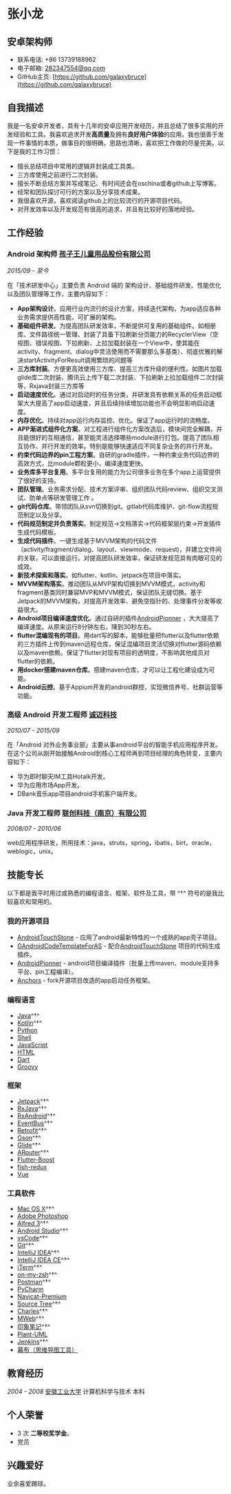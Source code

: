 # 张小龙

## 安卓架构师

- 联系电话: +86 13739188962
- 电子邮箱: [282347554@qq.com](282347554@qq.com)
- GitHub主页: [https://github.com/galaxybruce](https://github.com/galaxybruce)


## 自我描述
我是一名安卓开发者，具有十几年的安卓应用开发经历，并且总结了很多实用的开发经验和工具。我喜欢追求开发**高质量**及拥有**良好用户体验**的应用。我也很善于发现一件事情的本质，做事目的很明确，思路也清晰，喜欢把工作做的尽量完美。以下是我的工作习惯：

* 擅长总结项目中常用的逻辑并封装成工具类。
* 三方库使用之前进行二次封装。
* 擅长不断总结方案并写成笔记、有时间还会在oschina或者github上写博客。
* 经常和团队探讨可行的方案以及分享技术成果。
* 我很喜欢开源，喜欢阅读github上的比较流行的开源项目代码。
* 对开发效率以及开发规范有很高的追求，并且有比较好的落地经验。


## 工作经验

### **Android 架构师** [孩子王儿童用品股份有限公司](https://www.haiziwang.com/)

*2015/09 - 至今*

在「技术研发中心」主要负责 Android 端的 架构设计、基础组件研发、性能优化以及团队管理等工作，主要内容如下：

* **App架构设计**。应用行业内流行的设计方案，持续迭代架构，为app适应各种业务需求提供高性能、可扩展的架构。
* **基础组件研发**。为提高团队研发效率，不断提供可复用的基础组件。如相册库、文件路径统一管理、封装了具备下拉刷新分页能力的RecyclerView（空视图、错误视图、下拉刷新、上拉加载封装在一个View中，使其能在activity、fragment、dialog中灵活使用而不需要那么多基类）、彻底优雅的解决startActivityForResult调用繁琐的问题等
* **三方库封装**。方便更高效使用三方库、提高三方库升级的便利性。如图片加载glide库二次封装、腾讯云上传下载二次封装、下拉刷新上拉加载组件二次封装等，Rxjava封装三方库等
* **启动速度优化**。通过对启动时的任务分类，并研发具有依赖关系的任务启动框架大大提高了app启动速度，并且后续持续增加功能也不会明显影响启动速度。
* **内存优化**。持续对app运行内存监控、优化。保证了app运行时的流畅度。
* **APP渐进式组件化方案**。对工程进行组件化方案改造后，模块间完全解耦，并且能很好的互相通信，甚至能灵活选择哪些module进行打包。提高了团队相互协作、并行开发的效率。特别是能够快速适应不同复杂业务的并行开发。
* **约束代码边界的pin工程方案**。自研的gradle插件，一种约束业务代码边界的高效方式，比module颗粒更小，编译速度更快。
* **业务库多平台复用**。多平台复用的能力为公司很多业务在多个app上运营提供了很好的支持。
* **团队管理**。业务需求分配、技术方案评审、组织团队代码review、组织交叉测试、防单点等研发管理工作 。
* **git代码仓库**。带领团队从svn切换到git。gitlab代码库维护、git-flow流程规范制定以及分享。
* **代码规范制定并负责落实**。制定规范->文档落实->代码框架层约束->开发插件生成代码模板。
* **生成代码插件**。一键生成基于MVVM架构的代码文件（activity/fragment/dialog、layout、viewmode、request)，并建立文件间的关联，可以直接运行。对提高团队研发效率，保证研发规范具有肉眼可见的成效。
* **新技术探索和落实**。如flutter、kotlin、jetpack在项目中落实。
* **MVVM架构落实**。推动团队从MVP架构切换到MVVM模式，activity和fragment基类同时兼容MVP和MVVM模式，保证团队无缝切换。基于Jetpack的MVVM架构，对提高开发效率、避免空指针的、处理事件分发等收益很大。
* **Android项目编译速度优化**。通过自研的插件[AndroidPionner](https://github.com/galaxybruce/AndroidPionner) ，大大提高了编译速度。从原来运行8分钟左右，降到30秒左右。
* **flutter混编现有的项目**。用dart写的脚本，能够批量把flutter以及flutter依赖的三方插件上传到maven远程仓库，保证混编项目灵活切换对flutter源码依赖以及maven依赖。保证了flutter对现有项目的透明度，不影响其他成员对flutter的依赖。
* **用docker搭建maven仓库**。搭建maven仓库，才可以让工程化建设成为可能。
* **Android云控**。基于Appium开发的android群控，实现微信养号、社群运营等功能。
  
  
### **高级 Android 开发工程师** [诚迈科技](https://www.archermind.com/)

*2010/07 - 2015/09*

在「Android 对外业务事业部」主要从事android平台的智能手机应用程序开发。在这个公司从刚开始接触Android到核心工程师再到项目经理的角色转变，主要内容如下：

* 华为即时聊天IM工具Hotalk开发。
* 华为应用市场App开发。
* DBank音乐app项目android手机客户端开发。

### **Java 开发工程师** [联创科技（南京）有限公司](http://www.lianchuang.com/)

*2008/07 - 2010/06*

web应用程序研发，所用技术：java，struts，spring，ibatis，birt，oracle，weblogic，unix。

## 技能专长

以下都是我平时用过或熟悉的编程语言、框架、软件及工具，带 ^†^ 符号的是我比较喜欢和常用的。

### 我的开源项目
- [AndroidTouchStone](https://github.com/galaxybruce/AndroidTouchStone) - 应用了android最新特性的一个成熟的app壳子项目。
- [GAndroidCodeTemplateForAS](https://github.com/galaxybruce/GAndroidCodeTemplateForAS) - 配合[AndroidTouchStone](https://github.com/galaxybruce/AndroidTouchStone) 项目的代码生成插件。
- [AndroidPionner](https://github.com/galaxybruce/AndroidPionner) - android项目编译插件（批量上传maven、module支持多平台、pin工程编译）。
- [Anchors](https://github.com/galaxybruce/Anchors) - fork开源项目改造的app启动任务框架。

### 编程语言

- [Java](https://www.java.com)^†^
- [Kotlin](http://kotlinlang.org)^†^
- [Python](https://www.python.org)
- [Shell](http://www.linuxshell.it)
- [JavaScript](https://www.javascript.com)
- [HTML](https://www.w3.org/html)
- [Dart](https://dart.cn/)
- [Groovy](http://www.groovy-lang.org/learn.html)

### 框架

- [Jetpack](https://developer.android.google.cn/jetpack)^†^
- [RxJava](https://reactivex.io/)^†^
- [RxAndroid](https://github.com/ReactiveX/RxAndroid)^†^
- [EventBus](https://github.com/greenrobot/EventBus)^†^
- [Retrofit](https://github.com/square/retrofit)^†^
- [Gson](https://github.com/google/gson)^†^
- [Glide](https://github.com/bumptech/glide)^†^
- [ARouter](https://github.com/alibaba/ARouter)^†^
- [Flutter-Boost](https://github.com/alibaba/flutter_boost)
- [fish-redux](https://github.com/alibaba/fish-redux)
- [Vue](https://cn.vuejs.org/)


### 工具软件

- [Mac OS X](http://apple.com/macosx)^†^
- [Adobe Photoshop](http://www.adobe.com/cn/products/cs6/photoshop.html)
- [Alfred 3](https://www.alfredapp.com)^†^
- [Android Studio](https://developer.android.com/studio/index.html?hl=zh-cn)^†^
- [vsCode](https://code.visualstudio.com/)^†^
- [Git](https://git-scm.com)^†^
- [IntelliJ IDEA](https://www.jetbrains.com/idea)^†^
- [IntelliJ IDEA CE](https://www.jetbrains.com/idea)^†^
- [iTerm](https://www.iterm2.com)^†^
- [on-my-zsh](https://github.com/robbyrussell/oh-my-zsh)^†^
- [Postman](https://www.getpostman.com)^†^
- [PyCharm](https://www.jetbrains.com/pycharm)
- [Navicat-Premium](http://www.navicat.com.cn/products/navicat-premium)
- [Source Tree](https://www.sourcetreeapp.com)^†^
- [Charles](https://www.charlesproxy.com/)^†^
- [MWeb](https://zh.mweb.im/)^†^
- [印象笔记](https://www.yinxiang.com/)^†^
- [Plant-UML](https://plantuml.com/zh/)
- [Jenkins](https://www.jenkins.io/)^†^
- [幕布（思维导图工具）](https://mubu.com/home)

## 教育经历

*2004 - 2008* [安徽工业大学](https://www.ahut.edu.cn/) 计算机科学与技术 本科


## 个人荣誉

* 3 次 **二等校奖学金**。
* 党员


## 兴趣爱好

业余喜爱踢球。
